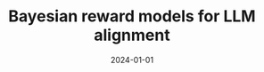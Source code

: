 ---
title: "Bayesian reward models for LLM alignment"
collection: preprints
category: ml
permalink: /preprint/2024-01-01-bayesian-reward-models
excerpt: 'This paper explores Bayesian reward models for aligning large language models.'
date: 2024-01-01
venue: 'Workshop on Secure and Trustworthy Large Language Models'
citation: 'Yang AX, Robeyns M, Coste T, Wang J, Bou-Ammar H, and Aitchison L. (2024). &quot;Bayesian reward models for LLM alignment.&quot; <i>Workshop on Secure and Trustworthy Large Language Models</i>.'
--- 